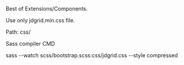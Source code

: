 Best of Extensions/Components.

Use only jdgrid.min.css file.

Path: css/

Sass compiler CMD

sass --watch scss/bootstrap.scss:css/jdgrid.css --style compressed
